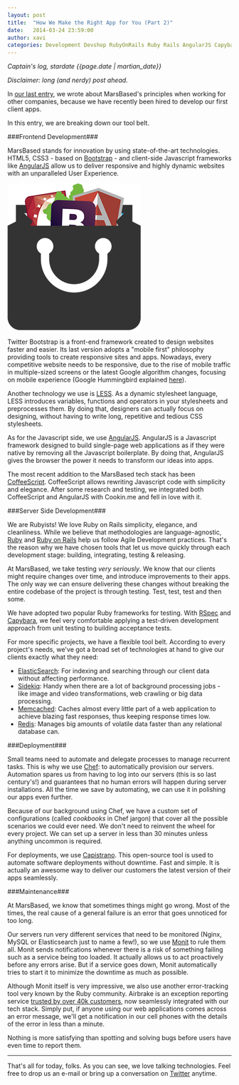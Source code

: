```yaml
---
layout: post
title:  "How We Make the Right App for You (Part 2)"
date:   2014-03-24 23:59:00
author: xavi
categories: Development Devshop RubyOnRails Ruby Rails AngularJS Capybara Airbrake Capistrano Chef HTML5 Chef
---
```


*Captain's log, stardate {{page.date | martian_date}}*

*Disclaimer: long (and nerdy) post ahead.*

In <a href="http://marsbased.com/blog/2014/03/04/how-we-make-the-right-app1" title="How We Make the Right App For You Pt.1" target="_blank">our last entry</a>, we wrote about MarsBased's principles when working for other companies, because we have recently been hired to develop our first client apps.

In this entry, we are breaking down our tool belt.

<!--more-->

###Frontend Development###

MarsBased stands for innovation by using state-of-the-art technologies. HTML5, CSS3 - based on <a href="http://getbootstrap.com/" title="Bootstrap" target="_blank">Bootstrap</a> - and client-side Javascript frameworks like <a href="http://angularjs.org/" title="AngularJS" target="_blank">AngularJS</a> allow us to deliver responsive and highly dynamic websites with an unparalleled User Experience.

<img src="/images/blog/post6.png" alt="The MarsBased Tech Stack" title="The MarsBased Tech Stack" class="img-right img-responsive" />

Twitter Bootstrap is a front-end framework created to design websites faster and easier. Its last version adopts a "mobile first" philosophy providing tools to create responsive sites and apps. Nowadays, every competitive website needs to be responsive, due to the rise of mobile traffic in multiple-sized screens or the latest Google algorithm changes, focusing on mobile experience (Google Hummingbird explained <a href="http://venturebeat.com/2013/10/02/things-not-strings-how-googles-new-hummingbird-algorithm-sets-the-stage-for-the-future-of-mobile-search/" title="Google Hummingbird" target="_blank">here</a>).

Another technology we use is <a href="http://www.lesscss.org/" title="LESS" target="_blank">LESS</a>. As a dynamic stylesheet language, LESS introduces variables, functions and operators in your stylesheets and preprocesses them. By doing that, designers can actually focus on designing, without having to write long, repetitive and tedious CSS stylesheets.

As for the Javascript side, we use <a href="http://angularjs.org/" title="AngularJS" target="_blank">AngularJS</a>. AngularJS is a Javascript framework designed to build single-page web applications as if they were native by removing all the Javascript boilerplate. By doing that, AngularJS gives the browser the power it needs to transform our ideas into apps.

The most recent addition to the MarsBased tech stack has been <a href="http://coffeescript.org/" title="CoffeeScript" target="_blank">CoffeeScript</a>. CoffeeScript allows rewriting Javascript code with simplicity and elegance. After some research and testing, we integrated both CoffeeScript and AngularJS with Cookin.me and fell in love with it.

###Server Side Development###

We are Rubyists! We love Ruby on Rails simplicity, elegance, and cleanliness. While we believe that methodologies are language-agnostic, <a title="Ruby" href="https://www.ruby-lang.org/" target="_blank">Ruby</a> and <a title="Ruby on Rails" href="http://rubyonrails.org/" target="_blank">Ruby on Rails</a> help us follow Agile Development practices. That's the reason why we have chosen tools that let us move quickly through each development stage: building, integrating, testing & releasing.

At MarsBased, we take testing *very seriously*. We know that our clients might require changes over time, and introduce improvements to their apps. The only way we can ensure delivering these changes without breaking the entire codebase of the project is through testing. Test, test, test and then some.

We have adopted two popular Ruby frameworks for testing. With <a title="RSpec" href="http://rspec.info" target="_blank">RSpec</a> and <a title="Capybara" href="https://github.com/jnicklas/capybara" target="_blank">Capybara</a>, we feel very comfortable applying a test-driven development approach from unit testing to building acceptance tests.

For more specific projects, we have a flexible tool belt. According to every project's needs, we've got a broad set of technologies at hand to give our clients exactly what they need:

* <a title="ElasticSearch" href="http://www.elasticsearch.org" target="_blank">ElasticSearch</a>: For indexing and searching through our client data without affecting performance.
* <a title="Sidekiq" href="http://sidekiq.org" target="_blank">Sidekiq</a>: Handy when there are a lot of background processing jobs - like image and video transformations, web crawling or big data processing.
* <a title="Memcached" href="http://memcached.org" target="_blank">Memcached</a>: Caches almost every little part of a web application to achieve blazing fast responses, thus keeping response times low.
* <a title="Redis" href="http://redis.io" target="_blank">Redis</a>: Manages big amounts of volatile data faster than any relational database can.

###Deployment###

Small teams need to automate and delegate processes to manage recurrent tasks. This is why we use <a title="Chef" href="http://www.getchef.com/" target="_blank">Chef</a>: to automatically provision our servers. Automation spares us from having to log into our servers (this is so last century's!) and guarantees that no human errors will happen during server installations. All the time we save by automating, we can use it in polishing our apps even further.

Because of our background using Chef, we have a custom set of configurations (called *cookbooks* in Chef jargon) that cover all the possible scenarios we could ever need. We don't need to reinvent the wheel for every project. We can set up a server in less than 30 minutes unless anything uncommon is required.

For deployments, we use <a title="Capistrano" href="https://github.com/capistrano/capistrano" target="_blank">Capistrano</a>. This open-source tool is used to automate software deployments without downtime. Fast and simple. It is actually an awesome way to deliver our customers the latest version of their apps seamlessly.

###Maintenance###

At MarsBased, we know that sometimes things might go wrong. Most of the times, the real cause of a general failure is an error that goes unnoticed for too long.

Our servers run very different services that need to be monitored (Nginx, MySQL or Elasticsearch just to name a few!), so we use <a title="Monit" href="http://mmonit.com/monit/" target="_blank">Monit</a> to rule them all. Monit sends notifications whenever there is a risk of something failing such as a service being too loaded. It actually allows us to act proactively before any errors arise. But if a service goes down, Monit automatically tries to start it to minimize the downtime as much as possible.

Although Monit itself is very impressive, we also use another error-tracking tool very known by the Ruby community. Airbrake is an exception reporting service <a title="Airbrake" href="https://airbrake.io/" target="_blank">trusted by over 40k customers</a>, now seamlessly integrated with our tech stack. Simply put, if anyone using our web applications comes across an error message, we'll get a notification in our cell phones with the details of the error in less than a minute.

Nothing is more satisfying than spotting and solving bugs before users have even time to report them.

<hr/>

That's all for today, folks. As you can see, we love talking technologies. Feel free to drop us an e-mail or bring up a conversation on <a title="MarsBased Twitter Profile" href="http://twitter.com/MarsBased" target="_blank">Twitter</a> anytime.
